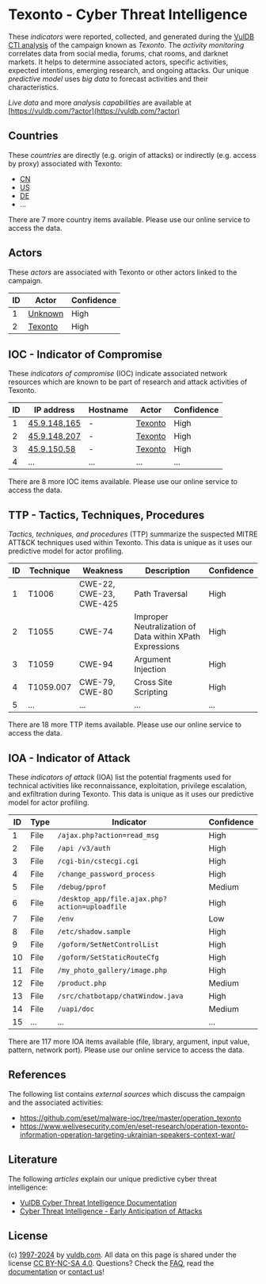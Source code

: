 # Texonto - Cyber Threat Intelligence

These _indicators_ were reported, collected, and generated during the [VulDB CTI analysis](https://vuldb.com/?kb.cti) of the campaign known as _Texonto_. The _activity monitoring_ correlates data from social media, forums, chat rooms, and darknet markets. It helps to determine associated actors, specific activities, expected intentions, emerging research, and ongoing attacks. Our unique _predictive model_ uses _big data_ to forecast activities and their characteristics.

_Live data_ and more _analysis capabilities_ are available at [https://vuldb.com/?actor](https://vuldb.com/?actor)

## Countries

These _countries_ are directly (e.g. origin of attacks) or indirectly (e.g. access by proxy) associated with Texonto:

* [CN](https://vuldb.com/?country.cn)
* [US](https://vuldb.com/?country.us)
* [DE](https://vuldb.com/?country.de)
* ...

There are 7 more country items available. Please use our online service to access the data.

## Actors

These _actors_ are associated with Texonto or other actors linked to the campaign.

ID | Actor | Confidence
-- | ----- | ----------
1 | [Unknown](https://vuldb.com/?actor.unknown) | High
2 | [Texonto](https://vuldb.com/?actor.texonto) | High

## IOC - Indicator of Compromise

These _indicators of compromise_ (IOC) indicate associated network resources which are known to be part of research and attack activities of Texonto.

ID | IP address | Hostname | Actor | Confidence
-- | ---------- | -------- | ----- | ----------
1 | [45.9.148.165](https://vuldb.com/?ip.45.9.148.165) | - | [Texonto](https://vuldb.com/?actor.texonto) | High
2 | [45.9.148.207](https://vuldb.com/?ip.45.9.148.207) | - | [Texonto](https://vuldb.com/?actor.texonto) | High
3 | [45.9.150.58](https://vuldb.com/?ip.45.9.150.58) | - | [Texonto](https://vuldb.com/?actor.texonto) | High
4 | ... | ... | ... | ...

There are 8 more IOC items available. Please use our online service to access the data.

## TTP - Tactics, Techniques, Procedures

_Tactics, techniques, and procedures_ (TTP) summarize the suspected MITRE ATT&CK techniques used within Texonto. This data is unique as it uses our predictive model for actor profiling.

ID | Technique | Weakness | Description | Confidence
-- | --------- | -------- | ----------- | ----------
1 | T1006 | CWE-22, CWE-23, CWE-425 | Path Traversal | High
2 | T1055 | CWE-74 | Improper Neutralization of Data within XPath Expressions | High
3 | T1059 | CWE-94 | Argument Injection | High
4 | T1059.007 | CWE-79, CWE-80 | Cross Site Scripting | High
5 | ... | ... | ... | ...

There are 18 more TTP items available. Please use our online service to access the data.

## IOA - Indicator of Attack

These _indicators of attack_ (IOA) list the potential fragments used for technical activities like reconnaissance, exploitation, privilege escalation, and exfiltration during Texonto. This data is unique as it uses our predictive model for actor profiling.

ID | Type | Indicator | Confidence
-- | ---- | --------- | ----------
1 | File | `/ajax.php?action=read_msg` | High
2 | File | `/api /v3/auth` | High
3 | File | `/cgi-bin/cstecgi.cgi` | High
4 | File | `/change_password_process` | High
5 | File | `/debug/pprof` | Medium
6 | File | `/desktop_app/file.ajax.php?action=uploadfile` | High
7 | File | `/env` | Low
8 | File | `/etc/shadow.sample` | High
9 | File | `/goform/SetNetControlList` | High
10 | File | `/goform/SetStaticRouteCfg` | High
11 | File | `/my_photo_gallery/image.php` | High
12 | File | `/product.php` | Medium
13 | File | `/src/chatbotapp/chatWindow.java` | High
14 | File | `/uapi/doc` | Medium
15 | ... | ... | ...

There are 117 more IOA items available (file, library, argument, input value, pattern, network port). Please use our online service to access the data.

## References

The following list contains _external sources_ which discuss the campaign and the associated activities:

* https://github.com/eset/malware-ioc/tree/master/operation_texonto
* https://www.welivesecurity.com/en/eset-research/operation-texonto-information-operation-targeting-ukrainian-speakers-context-war/

## Literature

The following _articles_ explain our unique predictive cyber threat intelligence:

* [VulDB Cyber Threat Intelligence Documentation](https://vuldb.com/?kb.cti)
* [Cyber Threat Intelligence - Early Anticipation of Attacks](https://www.scip.ch/en/?labs.20201022)

## License

(c) [1997-2024](https://vuldb.com/?kb.changelog) by [vuldb.com](https://vuldb.com/?kb.about). All data on this page is shared under the license [CC BY-NC-SA 4.0](https://creativecommons.org/licenses/by-nc-sa/4.0/). Questions? Check the [FAQ](https://vuldb.com/?kb.faq), read the [documentation](https://vuldb.com/?kb) or [contact us](https://vuldb.com/?contact)!
